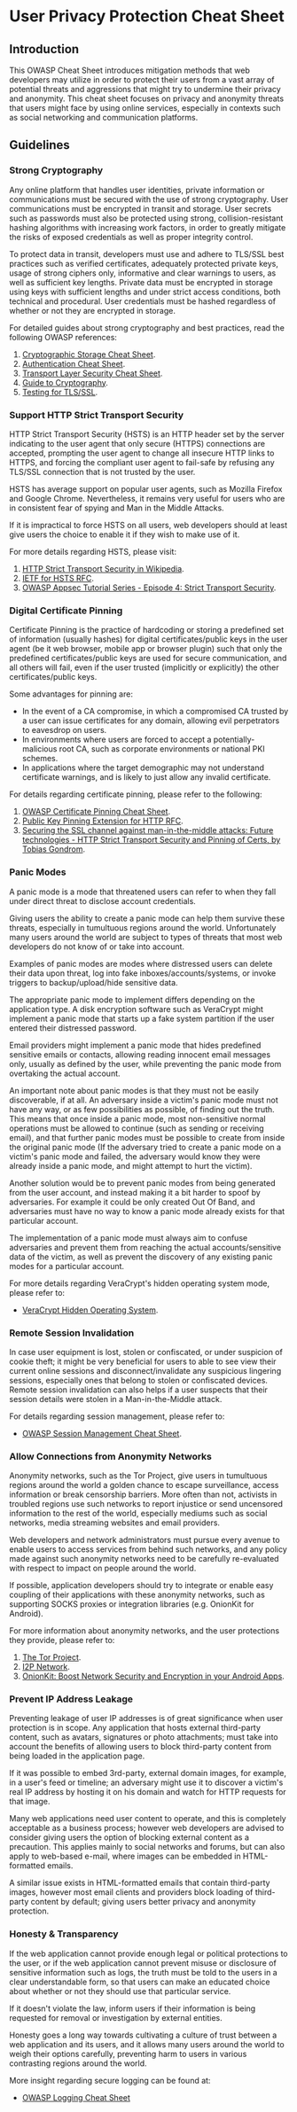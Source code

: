 # User Privacy Protection Cheat Sheet

## Introduction

This OWASP Cheat Sheet introduces mitigation methods that web developers may utilize in order to protect their users from a vast array of potential threats and aggressions that might try to undermine their privacy and anonymity. This cheat sheet focuses on privacy and anonymity threats that users might face by using online services, especially in contexts such as social networking and communication platforms.

## Guidelines

### Strong Cryptography

Any online platform that handles user identities, private information or communications must be secured with the use of strong cryptography. User communications must be encrypted in transit and storage. User secrets such as passwords must also be protected using strong, collision-resistant hashing algorithms with increasing work factors, in order to greatly mitigate the risks of exposed credentials as well as proper integrity control.

To protect data in transit, developers must use and adhere to TLS/SSL best practices such as verified certificates, adequately protected private keys, usage of strong ciphers only, informative and clear warnings to users, as well as sufficient key lengths. Private data must be encrypted in storage using keys with sufficient lengths and under strict access conditions, both technical and procedural. User credentials must be hashed regardless of whether or not they are encrypted in storage.

For detailed guides about strong cryptography and best practices, read the following OWASP references:

1. [Cryptographic Storage Cheat Sheet](Cryptographic_Storage_Cheat_Sheet.md).
2. [Authentication Cheat Sheet](Authentication_Cheat_Sheet.md).
3. [Transport Layer Security Cheat Sheet](Transport_Layer_Security_Cheat_Sheet.md).
4. [Guide to Cryptography](https://wiki.owasp.org/index.php/Guide_to_Cryptography).
5. [Testing for TLS/SSL](https://owasp.org/www-project-web-security-testing-guide/stable/4-Web_Application_Security_Testing/09-Testing_for_Weak_Cryptography/01-Testing_for_Weak_SSL_TLS_Ciphers_Insufficient_Transport_Layer_Protection.html).

### Support HTTP Strict Transport Security

HTTP Strict Transport Security (HSTS) is an HTTP header set by the server indicating to the user agent that only secure (HTTPS) connections are accepted, prompting the user agent to change all insecure HTTP links to HTTPS, and forcing the compliant user agent to fail-safe by refusing any TLS/SSL connection that is not trusted by the user.

HSTS has average support on popular user agents, such as Mozilla Firefox and Google Chrome. Nevertheless, it remains very useful for users who are in consistent fear of spying and Man in the Middle Attacks.

If it is impractical to force HSTS on all users, web developers should at least give users the choice to enable it if they wish to make use of it.

For more details regarding HSTS, please visit:

1. [HTTP Strict Transport Security in Wikipedia](https://en.wikipedia.org/wiki/HTTP_Strict_Transport_Security).
2. [IETF for HSTS RFC](https://tools.ietf.org/html/rfc6797).
3. [OWASP Appsec Tutorial Series - Episode 4: Strict Transport Security](http://www.youtube.com/watch?v=zEV3HOuM_Vw).

### Digital Certificate Pinning

Certificate Pinning is the practice of hardcoding or storing a predefined set of information (usually hashes) for digital certificates/public keys in the user agent (be it web browser, mobile app or browser plugin) such that only the predefined certificates/public keys are used for secure communication, and all others will fail, even if the user trusted (implicitly or explicitly) the other certificates/public keys.

Some advantages for pinning are:

- In the event of a CA compromise, in which a compromised CA trusted by a user can issue certificates for any domain, allowing evil perpetrators to eavesdrop on users.
- In environments where users are forced to accept a potentially-malicious root CA, such as corporate environments or national PKI schemes.
- In applications where the target demographic may not understand certificate warnings, and is likely to just allow any invalid certificate.

For details regarding certificate pinning, please refer to the following:

1. [OWASP Certificate Pinning Cheat Sheet](Pinning_Cheat_Sheet.md).
2. [Public Key Pinning Extension for HTTP RFC](https://tools.ietf.org/html/rfc7469).
3. [Securing the SSL channel against man-in-the-middle attacks: Future technologies - HTTP Strict Transport Security and Pinning of Certs, by Tobias Gondrom](https://owasp.org/www-pdf-archive/OWASP_defending-MITMA_APAC2012.pdf).

### Panic Modes

A panic mode is a mode that threatened users can refer to when they fall under direct threat to disclose account credentials.

Giving users the ability to create a panic mode can help them survive these threats, especially in tumultuous regions around the world. Unfortunately many users around the world are subject to types of threats that most web developers do not know of or take into account.

Examples of panic modes are modes where distressed users can delete their data upon threat, log into fake inboxes/accounts/systems, or invoke triggers to backup/upload/hide sensitive data.

The appropriate panic mode to implement differs depending on the application type. A disk encryption software such as VeraCrypt might implement a panic mode that starts up a fake system partition if the user entered their distressed password.

Email providers might implement a panic mode that hides predefined sensitive emails or contacts, allowing reading innocent email messages only, usually as defined by the user, while preventing the panic mode from overtaking the actual account.

An important note about panic modes is that they must not be easily discoverable, if at all. An adversary inside a victim's panic mode must not have any way, or as few possibilities as possible, of finding out the truth. This means that once inside a panic mode, most non-sensitive normal operations must be allowed to continue (such as sending or receiving email), and that further panic modes must be possible to create from inside the original panic mode (If the adversary tried to create a panic mode on a victim's panic mode and failed, the adversary would know they were already inside a panic mode, and might attempt to hurt the victim).

Another solution would be to prevent panic modes from being generated from the user account, and instead making it a bit harder to spoof by adversaries. For example it could be only created Out Of Band, and adversaries must have no way to know a panic mode already exists for that particular account.

The implementation of a panic mode must always aim to confuse adversaries and prevent them from reaching the actual accounts/sensitive data of the victim, as well as prevent the discovery of any existing panic modes for a particular account.

For more details regarding VeraCrypt's hidden operating system mode, please refer to:

- [VeraCrypt Hidden Operating System](https://www.veracrypt.fr/en/Hidden%20Operating%20System.html).

### Remote Session Invalidation

In case user equipment is lost, stolen or confiscated, or under suspicion of cookie theft; it might be very beneficial for users to able to see view their current online sessions and disconnect/invalidate any suspicious lingering sessions, especially ones that belong to stolen or confiscated devices. Remote session invalidation can also helps if a user suspects that their session details were stolen in a Man-in-the-Middle attack.

For details regarding session management, please refer to:

- [OWASP Session Management Cheat Sheet](Session_Management_Cheat_Sheet.md).

### Allow Connections from Anonymity Networks

Anonymity networks, such as the Tor Project, give users in tumultuous regions around the world a golden chance to escape surveillance, access information or break censorship barriers. More often than not, activists in troubled regions use such networks to report injustice or send uncensored information to the rest of the world, especially mediums such as social networks, media streaming websites and email providers.

Web developers and network administrators must pursue every avenue to enable users to access services from behind such networks, and any policy made against such anonymity networks need to be carefully re-evaluated with respect to impact on people around the world.

If possible, application developers should try to integrate or enable easy coupling of their applications with these anonymity networks, such as supporting SOCKS proxies or integration libraries (e.g. OnionKit for Android).

For more information about anonymity networks, and the user protections they provide, please refer to:

1. [The Tor Project](https://www.torproject.org).
2. [I2P Network](http://www.i2p2.de).
3. [OnionKit: Boost Network Security and Encryption in your Android Apps](https://github.com/guardianproject/OnionKit).

### Prevent IP Address Leakage

Preventing leakage of user IP addresses is of great significance when user protection is in scope. Any application that hosts external third-party content, such as avatars, signatures or photo attachments; must take into account the benefits of allowing users to block third-party content from being loaded in the application page.

If it was possible to embed 3rd-party, external domain images, for example, in a user's feed or timeline; an adversary might use it to discover a victim's real IP address by hosting it on his domain and watch for HTTP requests for that image.

Many web applications need user content to operate, and this is completely acceptable as a business process; however web developers are advised to consider giving users the option of blocking external content as a precaution. This applies mainly to social networks and forums, but can also apply to web-based e-mail, where images can be embedded in HTML-formatted emails.

A similar issue exists in HTML-formatted emails that contain third-party images, however most email clients and providers block loading of third-party content by default; giving users better privacy and anonymity protection.

### Honesty & Transparency

If the web application cannot provide enough legal or political protections to the user, or if the web application cannot prevent misuse or disclosure of sensitive information such as logs, the truth must be told to the users in a clear understandable form, so that users can make an educated choice about whether or not they should use that particular service.

If it doesn't violate the law, inform users if their information is being requested for removal or investigation by external entities.

Honesty goes a long way towards cultivating a culture of trust between a web application and its users, and it allows many users around the world to weigh their options carefully, preventing harm to users in various contrasting regions around the world.

More insight regarding secure logging can be found at:

- [OWASP Logging Cheat Sheet](Logging_Cheat_Sheet.md)
